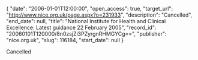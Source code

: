 {
  "date": "2006-01-01T12:00:00", 
  "open_access": true, 
  "target_url": "http://www.nice.org.uk/page.aspx?o=231933", 
  "description": "Cancelled", 
  "end_date": null, 
  "title": "National Institute for Health and Clinical Excellence: Latest guidance 22 February 2005", 
  "record_id": "20060101T120000/8n0zsjZi3PZyrgnRHMGYCg==", 
  "publisher": "nice.org.uk", 
  "slug": 116184, 
  "start_date": null
}

Cancelled